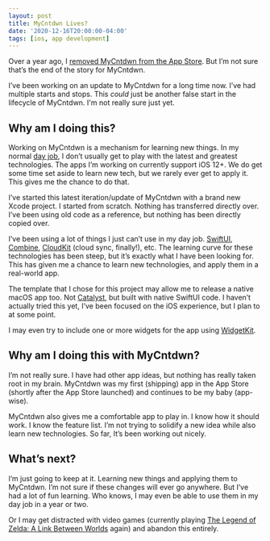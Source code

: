 ```yaml
---
layout: post
title: MyCntdwn Lives?
date: '2020-12-16T20:00:00-04:00'
tags: [ios, app development]
---
```


Over a year ago, I [removed MyCntdwn from the App Store](https://ryan.grier.co/2019/10/22/sad-day/). But I’m not sure that’s the end of the story for MyCntdwn.  

I’ve been working on an update to MyCntdwn for a long time now. I’ve had multiple starts and stops. This _could_ just be another false start in the lifecycle of MyCntdwn. I'm not really sure just yet. 

## Why am I doing this? 

Working on MyCntdwn is a mechanism for learning new things. In my normal [day job](https://www.linkedin.com/in/rwgrier/), I don’t usually get to play with the latest and greatest technologies. The apps I’m working on currently support iOS 12+. We do get some time set aside to learn new tech, but we rarely ever get to apply it. This gives me the chance to do that. 

I’ve started this latest iteration/update of MyCntdwn with a brand new Xcode project. I started from scratch. Nothing has transferred directly over. I’ve been using old code as a reference, but nothing has been directly copied over. 

I’ve been using a lot of things I just can’t use in my day job. [SwiftUI](https://developer.apple.com/xcode/swiftui/), [Combine](https://developer.apple.com/documentation/combine), [CloudKit](https://developer.apple.com/icloud/cloudkit/) (cloud sync, finally!), etc. The learning curve for these technologies has been steep, but it’s exactly what I have been looking for. This has given me a chance to learn new technologies, and apply them in a real-world app. 

The template that I chose for this project may allow me to release a native macOS app too. Not [Catalyst](https://developer.apple.com/mac-catalyst/), but built with native SwiftUI code. I haven’t actually tried this yet, I’ve been focused on the iOS experience, but I plan to at some point. 

I may even try to include one or more widgets for the app using [WidgetKit](https://developer.apple.com/widgets/). 

## Why am I doing this with MyCntdwn? 

I’m not really sure. I have had other app ideas, but nothing has really taken root in my brain. MyCntdwn was my first (shipping) app in the App Store (shortly after the App Store launched) and continues to be my baby (app-wise). 

MyCntdwn also gives me a comfortable app to play in. I know how it should work. I know the feature list. I’m not trying to solidify a new idea while also learn new technologies. So far, It’s been working out nicely. 

## What’s next?
I’m just going to keep at it. Learning new things and applying them to MyCntdwn. I’m not sure if these changes will ever go anywhere. But I’ve had a lot of fun learning. Who knows, I may even be able to use them in my day job in a year or two. 

Or I may get distracted with video games (currently playing [The Legend of Zelda: A Link Between Worlds](https://www.nintendo.com/games/detail/the-legend-of-zelda-a-link-between-worlds-3ds/) again) and abandon this entirely. 


